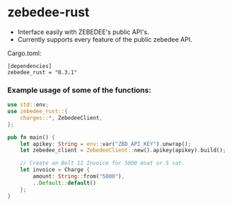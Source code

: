 # zebedee-rust
- Interface easily with ZEBEDEE's public API's. 
- Currently supports every feature of the public zebedee API. 

Cargo.toml:
```
[dependencies]
zebedee_rust = "0.3.1"
```

### Example usage of some of the functions:
```rust
use std::env;
use zebedee_rust::{
    charges::*, ZebedeeClient,
};

pub fn main() {
    let apikey: String = env::var("ZBD_API_KEY").unwrap();
    let zebedee_client = ZebedeeClient::new().apikey(apikey).build();

    // Create an Bolt 11 Invoice for 5000 msat or 5 sat.
    let invoice = Charge {
        amount: String::from("5000"),
        ..Default::default()
    };
}
```
